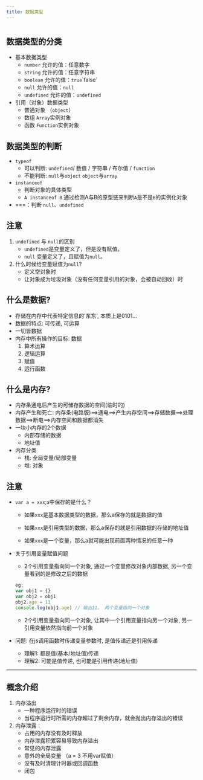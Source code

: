 ```yaml
---
title: 数据类型
---
```



# 
## 数据类型的分类

* 基本数据类型
  + `number`     允许的值：任意数字
  + `string`     允许的值：任意字符串
  + `boolean`    允许的值：`true`\`false`
  + `null`       允许的值：`null`
  + `undefined`  允许的值：`undefined`
* 引用（对象）数据类型
  + 普通对象   （`object`）
  + 数组        `Array`实例对象
  + 函数        `Function`实例对象

## 数据类型的判断

* `typeof`
  + 可以判断: `undefined`/ 数值 / 字符串 / 布尔值 / `function`
  + 不能判断: `null`与`object`  `object`与`array`
* `instanceof`
  + 判断对象的具体类型
  + `A instanceof B` 通过检测A与B的原型链来判断`A`是不是`B`的实例化对象
* ===：判断 `null`、`undefined`

## 注意

1.  `undefined` 与 `null`的区别
      + `undefined`是变量定义了，但是没有赋值。
      + `null` 变量定义了，且赋值为`null`。
  2.  什么时候给变量赋值为`null`?
      + 定义空对象时
      + 让对象成为垃圾对象（没有任何变量引用的对象，会被自动回收）时

## 什么是数据?

+ 存储在内存中代表特定信息的'东东', 本质上是0101...
+ 数据的特点: 可传递, 可运算
+ 一切皆数据
+ 内存中所有操作的目标: 数据
  1. 算术运算
  2. 逻辑运算
  3. 赋值
  4. 运行函数

## 什么是内存?

+ 内存条通电后产生的可储存数据的空间(临时的)
+ 内存产生和死亡: 内存条(电路版)==>通电==>产生内存空间==>存储数据==>处理数据==>断电==>内存空间和数据都消失
+ 一块小内存的2个数据
  * 内部存储的数据
  * 地址值
+ 内存分类
  * 栈: 全局变量/局部变量
  * 堆: 对象

## 注意

* `var a = xxx`;`a`中保存的是什么？

  * 如果`xxx`是基本数据类型的数据，那么a保存的就是数据的值
  * 如果`xxx`是引用类型的数据，那么a保存的就是引用数据的存储的地址值

  * 如果`xxx`是一个变量，那么a就可能出现前面两种情况的任意一种

* 关于引用变量赋值问题

  * 2个引用变量指向同一个对象, 通过一个变量修改对象内部数据, 另一个变量看到的是修改之后的数据

  ```javascript
  eg: 
  var obj1 = {}
  var obj2 = obj1
  obj2.age = 11
  console.log(obj1.age) // 输出11。 两个变量指向一个对象
  ```

  * 2个引用变量指向同一个对象, 让其中一个引用变量指向另一个对象, 另一引用变量依然指向前一个对象

* 问题: 在js调用函数时传递变量参数时, 是值传递还是引用传递
  * 理解1: 都是值(基本/地址值)传递
  * 理解2: 可能是值传递, 也可能是引用传递(地址值)

---

## 概念介绍

1. 内存溢出
   - 一种程序运行时的错误
   - 当程序运行时所需的内存超过了剩余内存，就会抛出内存溢出的错误
2. 内存泄露：
   - 占用的内存没有及时释放
   - 内存泄露积累容易导致内存溢出
   - 常见的内存泄露
   - 意外的全局变量 （a = 3 不用var赋值）
   - 没有及时清理计时器或回调函数
   - 闭包
